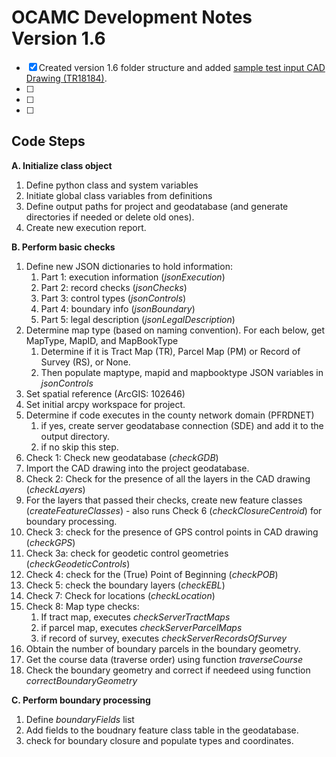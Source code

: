 # OCAMC Development Notes<br>Version 1.6

- [x] Created version 1.6 folder structure and added [sample test input CAD Drawing (TR18184)](/amc16/Test/Input/TR18184_PHASE2.dwg).
- [ ] 
- [ ] 
- [ ] 


## Code Steps


**A. Initialize class object**
  1. Define python class and system variables
  2. Initiate global class variables from definitions
  3. Define output paths for project and geodatabase (and generate directories if needed or delete old ones).
  4. Create new execution report.

**B. Perform basic checks**
  1. Define new JSON dictionaries to hold information:
     1. Part 1: execution information (*jsonExecution*)
     2. Part 2: record checks (*jsonChecks*)
     3. Part 3: control types (*jsonControls*)
     4. Part 4: boundary info (*jsonBoundary*)
     5. Part 5: legal description (*jsonLegalDescription*) 
  2. Determine map type (based on naming convention). For each below, get MapType, MapID, and MapBookType
     1. Determine if it is Tract Map (TR), Parcel Map (PM) or Record of Survey (RS), or None.
     2. Then populate maptype, mapid and mapbooktype JSON variables in *jsonControls*   
  3. Set spatial reference (ArcGIS: 102646)
  4. Set initial arcpy workspace for project.
  5. Determine if code executes in the county network domain (PFRDNET)
      1. if yes, create server geodatabase connection (SDE) and add it to the output directory.
      2. if no skip this step.
  6. Check 1: Check new geodatabase (*checkGDB*)
  7. Import the CAD drawing into the project geodatabase.
  8. Check 2: Check for the presence of all the layers in the CAD drawing (*checkLayers*)
  9. For the layers that passed their checks, create new feature classes (*createFeatureClasses*) - also runs Check 6 (*checkClosureCentroid*) for boundary processing.
  10. Check 3: check for the presence of GPS control points in CAD drawing (*checkGPS*)
  11. Check 3a: check for geodetic control geometries (*checkGeodeticControls*)
  12. Check 4: check for the (True) Point of Beginning (*checkPOB*)
  13. Check 5: check the boundary layers (*checkEBL*)
  14. Check 7: Check for locations (*checkLocation*)
  15. Check 8: Map type checks:
      1. If tract map, executes *checkServerTractMaps*
      2. if parcel map, executes *checkServerParcelMaps*
      3. if record of survey, executes *checkServerRecordsOfSurvey*
  16. Obtain the number of boundary parcels in the boundary geometry.
  17. Get the course data (traverse order) using function *traverseCourse*
  18. Check the boundary geometry and correct if needeed using function *correctBoundaryGeometry*

**C. Perform boundary processing**
  1. Define *boundaryFields* list
  2. Add fields to the boudnary feature class table in the geodatabase.
  3. check for boundary closure and populate types and coordinates.



